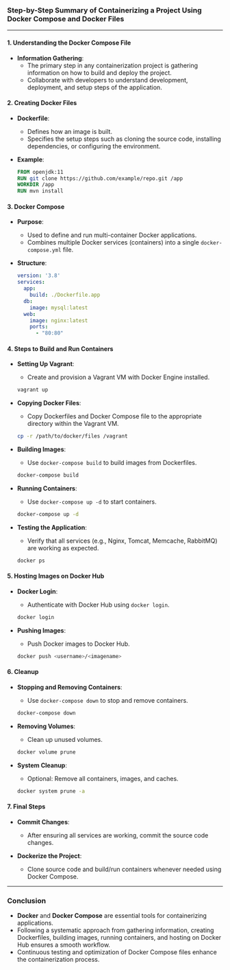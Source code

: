 ### Step-by-Step Summary of Containerizing a Project Using Docker Compose and Docker Files

---

#### 1. **Understanding the Docker Compose File**

   - **Information Gathering**:  
     - The primary step in any containerization project is gathering information on how to build and deploy the project.  
     - Collaborate with developers to understand development, deployment, and setup steps of the application.

#### 2. **Creating Docker Files**

   - **Dockerfile**:  
     - Defines how an image is built.  
     - Specifies the setup steps such as cloning the source code, installing dependencies, or configuring the environment.
   
   - **Example**:  
     ```dockerfile
     FROM openjdk:11
     RUN git clone https://github.com/example/repo.git /app
     WORKDIR /app
     RUN mvn install
     ```

#### 3. **Docker Compose**

   - **Purpose**:  
     - Used to define and run multi-container Docker applications.  
     - Combines multiple Docker services (containers) into a single `docker-compose.yml` file.

   - **Structure**:  
     ```yaml
     version: '3.8'
     services:
       app:
         build: ./Dockerfile.app
       db:
         image: mysql:latest
       web:
         image: nginx:latest
         ports:
           - "80:80"
     ```

#### 4. **Steps to Build and Run Containers**

   - **Setting Up Vagrant**:  
     - Create and provision a Vagrant VM with Docker Engine installed.

     ```bash
     vagrant up
     ```

   - **Copying Docker Files**:  
     - Copy Dockerfiles and Docker Compose file to the appropriate directory within the Vagrant VM.

     ```bash
     cp -r /path/to/docker/files /vagrant
     ```

   - **Building Images**:  
     - Use `docker-compose build` to build images from Dockerfiles.

     ```bash
     docker-compose build
     ```

   - **Running Containers**:  
     - Use `docker-compose up -d` to start containers.

     ```bash
     docker-compose up -d
     ```

   - **Testing the Application**:  
     - Verify that all services (e.g., Nginx, Tomcat, Memcache, RabbitMQ) are working as expected.

     ```bash
     docker ps
     ```

#### 5. **Hosting Images on Docker Hub**

   - **Docker Login**:  
     - Authenticate with Docker Hub using `docker login`.

     ```bash
     docker login
     ```

   - **Pushing Images**:  
     - Push Docker images to Docker Hub.

     ```bash
     docker push <username>/<imagename>
     ```

#### 6. **Cleanup**

   - **Stopping and Removing Containers**:  
     - Use `docker-compose down` to stop and remove containers.

     ```bash
     docker-compose down
     ```

   - **Removing Volumes**:  
     - Clean up unused volumes.

     ```bash
     docker volume prune
     ```

   - **System Cleanup**:  
     - Optional: Remove all containers, images, and caches.

     ```bash
     docker system prune -a
     ```

#### 7. **Final Steps**

   - **Commit Changes**:  
     - After ensuring all services are working, commit the source code changes.

   - **Dockerize the Project**:  
     - Clone source code and build/run containers whenever needed using Docker Compose.

---

### Conclusion

- **Docker** and **Docker Compose** are essential tools for containerizing applications.
- Following a systematic approach from gathering information, creating Dockerfiles, building images, running containers, and hosting on Docker Hub ensures a smooth workflow.
- Continuous testing and optimization of Docker Compose files enhance the containerization process.
